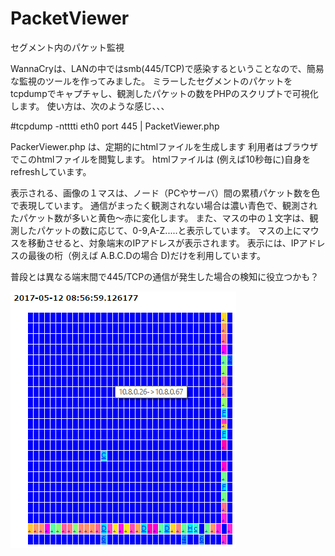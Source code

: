 # PacketViewer
セグメント内のパケット監視

WannaCryは、LANの中ではsmb(445/TCP)で感染するということなので、簡易な監視のツールを作ってみました。
ミラーしたセグメントのパケットをtcpdumpでキャプチャし、観測したパケットの数をPHPのスクリプトで可視化します。
使い方は、次のような感じ、、、

#tcpdump -ntttti eth0 port 445 | PacketViewer.php

PackerViewer.php は、定期的にhtmlファイルを生成します
利用者はブラウザでこのhtmlファイルを閲覧します。
htmlファイルは (例えば10秒毎に)自身をrefreshしています。

表示される、画像の１マスは、ノード（PCやサーバ）間の累積パケット数を色で表現しています。
通信がまったく観測されない場合は濃い青色で、観測されたパケット数が多いと黄色～赤に変化します。
また、マスの中の１文字は、観測したパケットの数に応じて、0-9,A-Z.....と表示しています。
マスの上にマウスを移動させると、対象端末のIPアドレスが表示されます。
表示には、IPアドレスの最後の桁（例えば A.B.C.Dの場合 D)だけを利用しています。

普段とは異なる端末間で445/TCPの通信が発生した場合の検知に役立つかも？

![表示例](https://github.com/crescentvenus/PacketViewer/blob/master/packet.png)
